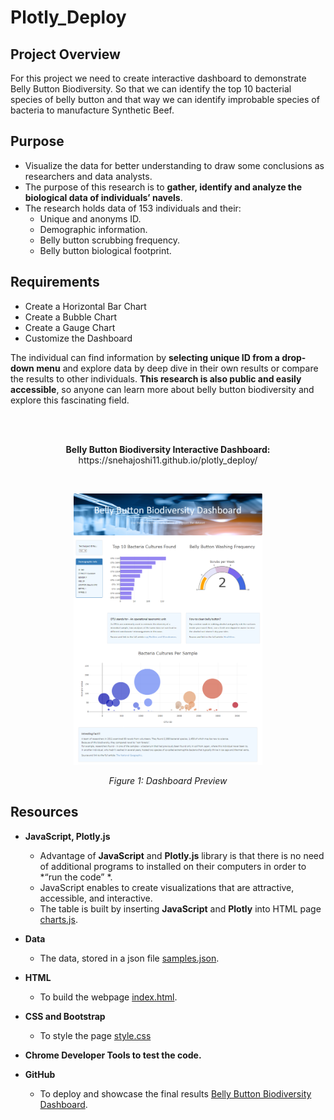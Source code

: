 # Plotly_Deploy

## Project Overview

For this project we need to create interactive dashboard to demonstrate Belly Button Biodiversity. So that we can identify the top 10 bacterial species of belly button and that way we can identify improbable species of bacteria to manufacture Synthetic Beef.

## Purpose

- Visualize the data for better understanding to draw some conclusions as researchers and data analysts.
- The purpose of this research is to **gather, identify and analyze the biological data of individuals’ navels**.
- The research holds data of 153 individuals and their: 
  -	Unique and anonyms ID.
  -	Demographic information.
  -	Belly button scrubbing frequency.
  -	Belly button biological footprint.

## Requirements

- Create a Horizontal Bar Chart
- Create a Bubble Chart
- Create a Gauge Chart
- Customize the Dashboard

The individual can find information by **selecting unique ID from a drop-down menu** and explore data by deep dive in their own results or compare the results to other individuals. **This research is also public and easily accessible**, so anyone can learn more about belly button biodiversity and explore this fascinating field. 

<br>
<br>
<p align="center">
 <b>Belly Button Biodiversity Interactive Dashboard:</b> https://snehajoshi11.github.io/plotly_deploy/ 
</p>
<br>

<p align="center">
<img src="Images/Belly_button_DD.png" width="60%" height="60%">
</p>

<p align ="center">
<i>Figure 1: Dashboard Preview</i>
</p>

## Resources 

- **JavaScript, Plotly.js**
    - Advantage of **JavaScript** and **Plotly.js** library is that there is no need of additional programs to installed on their computers in order to *“run the code” *.
    - JavaScript enables to create visualizations that are attractive, accessible, and interactive.
    - The table is built by inserting **JavaScript** and **Plotly** into HTML page [charts.js](charts.js).
    
- **Data**
    - The data, stored in a json file [samples.json]( samples.json).

- **HTML**
    - To build the webpage [index.html](index.html).
    
- **CSS and Bootstrap**
    - To style the page [style.css](css/style.css)

- **Chrome Developer Tools to test the code.**
 
- **GitHub**
    - To deploy and showcase the final results [Belly Button Biodiversity Dashboard](https://snehajoshi11.github.io/plotly_deploy/).

